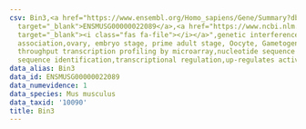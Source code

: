 ```yaml
---
csv: Bin3,<a href="https://www.ensembl.org/Homo_sapiens/Gene/Summary?db=core;g=ENSMUSG00000022089"
  target="_blank">ENSMUSG00000022089</a>,<a href="https://www.ncbi.nlm.nih.gov/pubmed/21690297"
  target="_blank"><i class="fas fa-file"></i></a>",genetic interference,functional
  association,ovary, embryo stage, prime adult stage, Oocyte, Gametogenesis, high
  throughput transcription profiling by microarray,nucleotide sequence identification,nucleotide
  sequence identification,transcriptional regulation,up-regulates activity
data_alias: Bin3
data_id: ENSMUSG00000022089
data_numevidence: 1
data_species: Mus musculus
data_taxid: '10090'
title: Bin3
---
```

